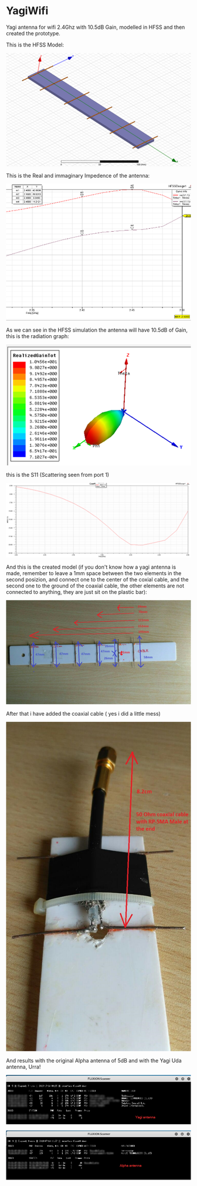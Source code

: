 # YagiWifi
Yagi antenna for wifi 2.4Ghz with 10.5dB Gain, modelled in HFSS and then created the prototype.


This is the HFSS Model: 

![alt text](https://github.com/stefano0293849/YagiWifi/blob/master/cad.png)


This is the Real and immaginary Impedence of the antenna:

![alt text](https://github.com/stefano0293849/YagiWifi/blob/master/impedence.png)


As we can see in the HFSS simulation the antenna will have 10.5dB of Gain, this is the radiation graph:

![alt text](https://github.com/stefano0293849/YagiWifi/blob/master/rad.png)

this is the S11 (Scattering seen from port 1)

![alt text](https://github.com/stefano0293849/YagiWifi/blob/master/S11.png)

And this is the created model (if you don't know how a yagi antenna is made, remember to leave a 1mm space between the two elements in the second posizion, and connect one to the center of the coxial cable, and the second one to the ground of the coaxial cable, the other elements are not connected to anything, they are just sit on the plastic bar):

![alt text](https://github.com/stefano0293849/YagiWifi/blob/master/measure.jpg)

After that i have added the coaxial cable ( yes i did a little mess)


![alt text](https://github.com/stefano0293849/YagiWifi/blob/master/cable.jpg)


And results with the original Alpha antenna of 5dB and with the Yagi Uda antenna, Urra!

![alt text](https://github.com/stefano0293849/YagiWifi/blob/master/yagi.png)

![alt text](https://github.com/stefano0293849/YagiWifi/blob/master/alpha.png)



